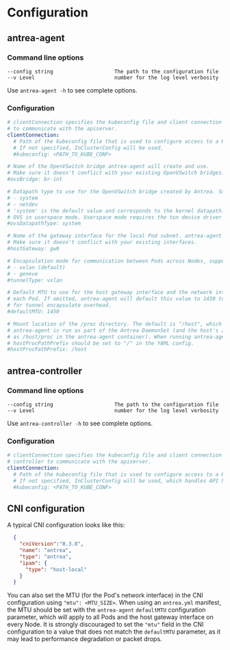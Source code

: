 # Configuration

## antrea-agent

### Command line options
```
--config string                    The path to the configuration file
--v Level                          number for the log level verbosity
```
Use `antrea-agent -h` to see complete options.

### Configuration
```yaml
# clientConnection specifies the kubeconfig file and client connection settings for the agent
# to communicate with the apiserver.
clientConnection:
  # Path of the kubeconfig file that is used to configure access to a K8s cluster.
  # If not specified, InClusterConfig will be used.
  #kubeconfig: <PATH_TO_KUBE_CONF>

# Name of the OpenVSwitch bridge antrea-agent will create and use.
# Make sure it doesn't conflict with your existing OpenVSwitch bridges.
#ovsBridge: br-int

# Datapath type to use for the OpenVSwitch bridge created by Antrea. Supported values are:
# - system
# - netdev
# 'system' is the default value and corresponds to the kernel datapath. Use 'netdev' to run
# OVS in userspace mode. Userspace mode requires the tun device driver to be available.
#ovsDatapathType: system

# Name of the gateway interface for the local Pod subnet. antrea-agent will create the interface on the OVS bridge.
# Make sure it doesn't conflict with your existing interfaces.
#hostGateway: gw0

# Encapsulation mode for communication between Pods across Nodes, supported values:
# - vxlan (default)
# - geneve
#tunnelType: vxlan

# Default MTU to use for the host gateway interface and the network interface of
# each Pod. If omitted, antrea-agent will default this value to 1450 to accommodate
# for tunnel encapsulate overhead.
#defaultMTU: 1450

# Mount location of the /proc directory. The default is "/host", which is appropriate when
# antrea-agent is run as part of the Antrea DaemonSet (and the host's /proc directory is mounted
# as /host/proc in the antrea-agent container). When running antrea-agent as a process,
# hostProcPathPrefix should be set to "/" in the YAML config.
#hostProcPathPrefix: /host
```

## antrea-controller

### Command line options
```
--config string                    The path to the configuration file
--v Level                          number for the log level verbosity
```
Use `antrea-controller -h` to see complete options.

### Configuration
```yaml
# clientConnection specifies the kubeconfig file and client connection settings for the 
# controller to communicate with the apiserver.
clientConnection:
  # Path of the kubeconfig file that is used to configure access to a K8s cluster.
  # If not specified, InClusterConfig will be used, which handles API host discovery and authentication automatically.
  #kubeconfig: <PATH_TO_KUBE_CONF>
```

## CNI configuration

A typical CNI configuration looks like this:
```json
  {
    "cniVersion":"0.3.0",
    "name": "antrea",
    "type": "antrea",
    "ipam": {
      "type": "host-local"
    }
  }
```

You can also set the MTU (for the Pod's network interface) in the CNI
configuration using `"mtu": <MTU_SIZE>`. When using an `antrea.yml` manifest, the
MTU should be set with the `antrea-agent` `defaultMTU` configuration parameter,
which will apply to all Pods and the host gateway interface on every Node. It is
strongly discouraged to set the `"mtu"` field in the CNI configuration to a
value that does not match the `defaultMTU` parameter, as it may lead to
performance degradation or packet drops.
